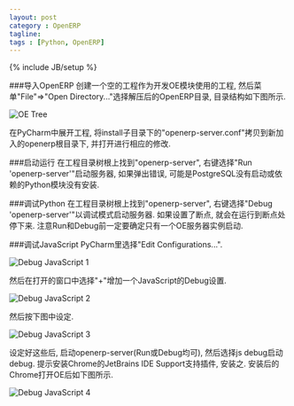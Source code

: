 ```yaml
---
layout: post
category : OpenERP
tagline:
tags : [Python, OpenERP]
---
```

{% include JB/setup %}

###导入OpenERP
创建一个空的工程作为开发OE模块使用的工程, 然后菜单"File"=>"Open Directory..."选择解压后的OpenERP目录, 目录结构如下图所示.

![OE Tree](https://lh5.googleusercontent.com/-SuINzxaUs20/Uzon9hnAMwI/AAAAAAAAASE/2ygcEVRN5mg/s800/oe_tree.png "OE Tree")

在PyCharm中展开工程, 将install子目录下的"openerp-server.conf"拷贝到新加入的openerp根目录下, 并打开进行相应的修改.

###启动运行
在工程目录树根上找到"openerp-server", 右键选择"Run 'openerp-server'"启动服务器, 如果弹出错误, 可能是PostgreSQL没有启动或依赖的Python模块没有安装.

###调试Python
在工程目录树根上找到"openerp-server", 右键选择"Debug 'openerp-server'"以调试模式启动服务器. 如果设置了断点, 就会在运行到断点处停下来.
注意Run和Debug前一定要确定只有一个OE服务器实例启动.

###调试JavaScript
PyCharm里选择"Edit Configurations...".

![Debug JavaScript 1](https://lh3.googleusercontent.com/-3st6TTwlwrs/UzowxGPghnI/AAAAAAAAATI/-WI5KCYOs6Y/s800/oe_debug_js_1.png)

然后在打开的窗口中选择"+"增加一个JavaScript的Debug设置.

![Debug JavaScript 2](https://lh3.googleusercontent.com/-V9UEgj2xfeE/UzowxBmEH_I/AAAAAAAAATI/YfsVMWMudyg/s800/oe_debug_js_2.png)

然后按下图中设定.

![Debug JavaScript 3](https://lh4.googleusercontent.com/-J8tF6m38H3A/UzowxEvpZNI/AAAAAAAAATI/qCB8pmaXH9Y/s800/oe_debug_js_3.png)

设定好这些后, 启动openerp-server(Run或Debug均可), 然后选择js debug启动debug.  提示安装Chrome的JetBrains IDE Support支持插件, 安装之. 安装后的Chrome打开OE后如下图所示.

![Debug JavaScript 4](https://lh3.googleusercontent.com/-hgR7chEljWs/UzowzMYMBGI/AAAAAAAAATI/xxQxga7dypY/s800/oe_debug_js_4.png)


